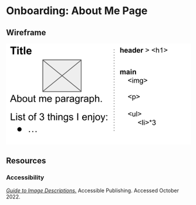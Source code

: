 # Onboarding: About Me Page

## Wireframe

![wireframe](./assets/wireframe.svg)

## Resources

### Accessibility

[_Guide to Image Descriptions._](https://www.accessiblepublishing.ca/a-guide-to-image-description/) Accessible Publishing. Accessed October 2022.
